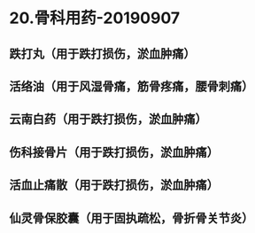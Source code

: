 # 20.骨科用药-20190907



<a name="2mvi0"></a>
## 跌打丸（用于跌打损伤，淤血肿痛）


<a name="0bl8s"></a>
## 活络油（用于风湿骨痛，筋骨疼痛，腰骨刺痛）



<a name="l74cm"></a>
## 云南白药（用于跌打损伤，淤血肿痛）


<a name="2KdvB"></a>
## 伤科接骨片（用于跌打损伤，淤血肿痛）


<a name="sfYHH"></a>
## 活血止痛散（用于跌打损伤，淤血肿痛）


<a name="0odU4"></a>
## 仙灵骨保胶囊（用于固执疏松，骨折骨关节炎）
